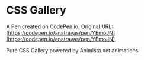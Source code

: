 # CSS Gallery

A Pen created on CodePen.io. Original URL: [https://codepen.io/anatravas/pen/YEmoJN](https://codepen.io/anatravas/pen/YEmoJN).

Pure CSS Gallery powered by Animista.net animations